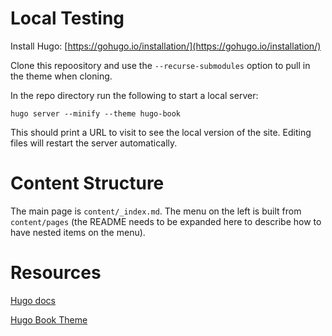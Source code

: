 # Local Testing

Install Hugo: [https://gohugo.io/installation/](https://gohugo.io/installation/)

Clone this repoository and use the `--recurse-submodules` option to pull in the
theme when cloning.

In the repo directory run the following to start a local server:

```
hugo server --minify --theme hugo-book
```

This should print a URL to visit to see the local version of the site. Editing
files will restart the server automatically.

# Content Structure

The main page is `content/_index.md`. The menu on the left is built from
`content/pages` (the README needs to be expanded here to describe how to have
nested items on the menu).

# Resources

[Hugo docs](https://gohugo.io/documentation/)

[Hugo Book Theme](https://github.com/alex-shpak/hugo-book)
